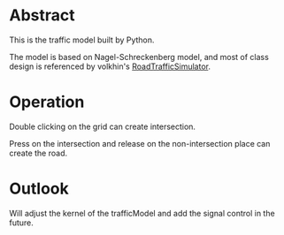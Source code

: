 # Abstract
This is the traffic model built by Python.

The model is based on Nagel-Schreckenberg model, and most of class design is referenced by volkhin's [RoadTrafficSimulator](https://github.com/volkhin/RoadTrafficSimulator).
# Operation
Double clicking on the grid can create intersection.

Press on the intersection and release on the non-intersection place can create the road.
# Outlook
Will adjust the kernel of the trafficModel and add the signal control in the future.